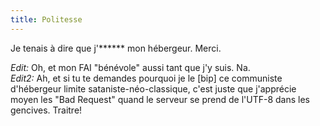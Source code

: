 ```yaml
---
title: Politesse
---
```


Je tenais à dire que j'****** mon hébergeur. Merci.

_Edit:_ Oh, et mon FAI "bénévole" aussi tant que j'y suis. Na.  
_Edit2:_ Ah, et si tu te demandes pourquoi je le [bip] ce communiste
d'hébergeur limite sataniste-néo-classique, c'est juste que j'apprécie moyen
les "Bad Request" quand le serveur se prend de l'UTF-8 dans les gencives.
Traitre!


